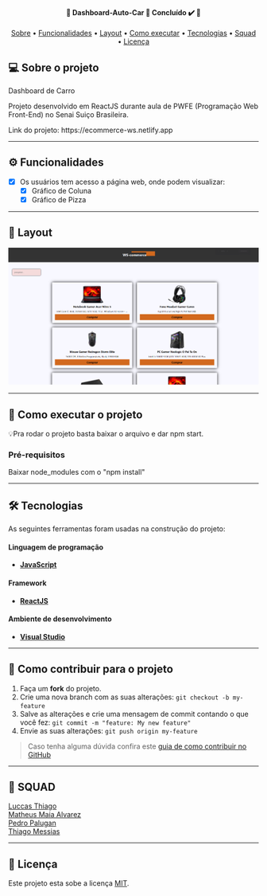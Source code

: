 <h4 align="center"> 
	🚧  Dashboard-Auto-Car 🚀 Concluído ✔️ 🚧
</h4>

<p align="center">
 <a href="#-sobre-o-projeto">Sobre</a> •
 <a href="#-Funcionalidades">Funcionalidades</a> •
 <a href="#-layout">Layout</a> • 
 <a href="#-como-executar-o-projeto">Como executar</a> • 
 <a href="#-tecnologias">Tecnologias</a> • 
 <a href="#-squad">Squad</a> • 
 <a href="#user-content--licença">Licença</a>
</p>


## 💻 Sobre o projeto

Dashboard de Carro

Projeto desenvolvido em ReactJS durante aula de PWFE (Programação Web Front-End) no Senai Suiço Brasileira. 

<p>Link do projeto: https://ecommerce-ws.netlify.app</p>

---

## ⚙️ Funcionalidades

- [x] Os usuários tem acesso a página web, onde podem visualizar:
  - [x] Gráfico de Coluna
  - [x] Gráfico de Pizza   

---

## 🎨 Layout
![E-Commerce](https://github.com/Innovation-Skyline0/E-Commerce/blob/main/_assets/layout.png)

---

## 🚀 Como executar o projeto

💡Pra rodar o projeto basta baixar o arquivo e dar npm start.

### Pré-requisitos

Baixar node_modules com o "npm install"

---

## 🛠 Tecnologias

As seguintes ferramentas foram usadas na construção do projeto:

#### **Linguagem de programação**

-   **[JavaScript](https://developer.mozilla.org/pt-BR/docs/Web/JavaScript)**

#### **Framework**

-   **[ReactJS](https://pt-br.reactjs.org)**


#### **Ambiente de desenvolvimento**

-   **[Visual Studio](https://visualstudio.microsoft.com)**

---

## 💪 Como contribuir para o projeto

1. Faça um **fork** do projeto.
2. Crie uma nova branch com as suas alterações: `git checkout -b my-feature`
3. Salve as alterações e crie uma mensagem de commit contando o que você fez: `git commit -m "feature: My new feature"`
4. Envie as suas alterações: `git push origin my-feature`
> Caso tenha alguma dúvida confira este [guia de como contribuir no GitHub](./CONTRIBUTING.md)

---

## 🦸 SQUAD

<a href="https://github.com/LuccasThiago">Luccas Thiago</a>
<br />
<a href="https://br.linkedin.com/in/matheus-maia-alvarez-">Matheus Maia Alvarez</a>
<br />
<a href="https://github.com/pedropalugan">Pedro Palugan</a>
<br />
<a href="https://github.com/ThmSantos">Thiago Messias</a>
<br />

---

## 📝 Licença

Este projeto esta sobe a licença [MIT](./LICENSE).
